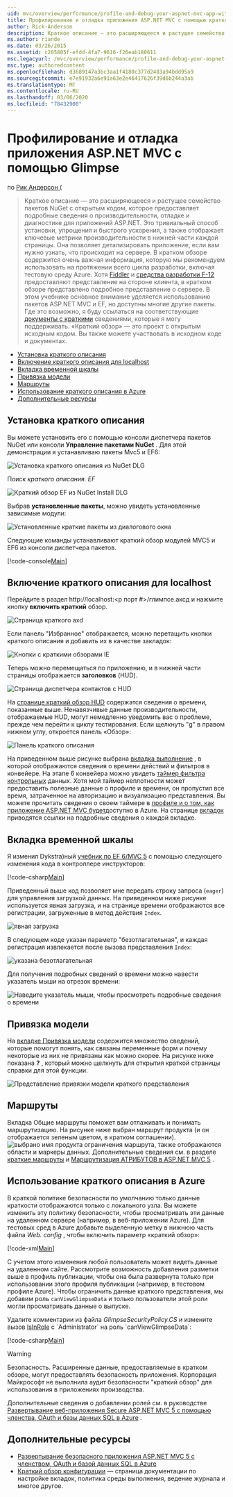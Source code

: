 ```yaml
---
uid: mvc/overview/performance/profile-and-debug-your-aspnet-mvc-app-with-glimpse
title: Профилирование и отладка приложения ASP.NET MVC с помощью краткого описания | Документация Майкрософт
author: Rick-Anderson
description: Краткое описание — это расширяющееся и растущее семейство пакетов NuGet с открытым кодом, которое предоставляет подробные сведения о производительности, отладке и диагностике для ASP.NET a...
ms.author: riande
ms.date: 03/26/2015
ms.assetid: c205805f-efdd-4fa7-9616-f26eab180611
msc.legacyurl: /mvc/overview/performance/profile-and-debug-your-aspnet-mvc-app-with-glimpse
msc.type: authoredcontent
ms.openlocfilehash: d3689147a3bc3aa1f4180c377d2483a94bdd95a9
ms.sourcegitcommit: e7e91932a6e91a63e2e46417626f39d6b244a3ab
ms.translationtype: MT
ms.contentlocale: ru-RU
ms.lasthandoff: 03/06/2020
ms.locfileid: "78432900"
---
```

# <a name="profile-and-debug-your-aspnet-mvc-app-with-glimpse"></a>Профилирование и отладка приложения ASP.NET MVC с помощью Glimpse

по [Рик Андерсон (](https://twitter.com/RickAndMSFT)

> Краткое описание — это расширяющееся и растущее семейство пакетов NuGet с открытым кодом, которое предоставляет подробные сведения о производительности, отладке и диагностике для приложений ASP.NET. Это тривиальный способ установки, упрощения и быстрого ускорения, а также отображает ключевые метрики производительности в нижней части каждой страницы. Она позволяет детализировать приложение, если вам нужно узнать, что происходит на сервере. В кратком обзоре содержится очень важная информация, которую мы рекомендуем использовать на протяжении всего цикла разработки, включая тестовую среду Azure. Хотя [Fiddler](http://www.telerik.com/fiddler) и [средства разработки F-12](https://msdn.microsoft.com/library/ie/gg589512(v=vs.85).aspx) предоставляют представление на стороне клиента, в кратком обзоре представлено подробное представление о сервере. В этом учебнике основное внимание уделяется использованию пакетов ASP.NET MVC и EF, но доступны многие другие пакеты. Где это возможно, я буду ссылаться на соответствующие [документы с краткими](http://getglimpse.com/Docs/) сведениями, которые я могу поддерживать. «Краткий обзор» — это проект с открытым исходным кодом. Вы также можете участвовать в исходном коде и документах.

- [Установка краткого описания](#ig)
- [Включение краткого описания для localhost](#eg)
- [Вкладка временной шкалы](#Time)
- [Привязка модели](#mb)
- [Маршруты](#route)
- [Использование краткого описания в Azure](#da)
- [Дополнительные ресурсы](#addRes)

<a id="ig"></a>
## <a name="installing-glimpse"></a>Установка краткого описания

Вы можете установить его с помощью консоли диспетчера пакетов NuGet или консоли **Управление пакетами NuGet** . Для этой демонстрации я устанавливаю пакеты Mvc5 и EF6:

![Установка краткого описания из NuGet DLG](profile-and-debug-your-aspnet-mvc-app-with-glimpse/_static/image1.png)

Поиск *краткого описания. EF*

![Краткий обзор EF из NuGet Install DLG](profile-and-debug-your-aspnet-mvc-app-with-glimpse/_static/image2.png)

Выбрав **установленные пакеты**, можно увидеть установленные зависимые модули:

![Установленные краткие пакеты из диалогового окна](profile-and-debug-your-aspnet-mvc-app-with-glimpse/_static/image3.png)

Следующие команды устанавливают краткий обзор модулей MVC5 и EF6 из консоли диспетчера пакетов.

[!code-console[Main](profile-and-debug-your-aspnet-mvc-app-with-glimpse/samples/sample1.cmd)]

<a id="eg"></a>
## <a name="enable-glimpse-for-localhost"></a>Включение краткого описания для localhost

Перейдите в раздел http://localhost:&lt;p порт #&gt;/глимпсе.аксд и нажмите кнопку <strong>включить краткий</strong> обзор.

![Страница краткого axd](profile-and-debug-your-aspnet-mvc-app-with-glimpse/_static/image4.png)

Если панель "Избранное" отображается, можно перетащить кнопки краткого описания и добавить их в качестве закладок:

![Кнопки с краткими обзорами IE](profile-and-debug-your-aspnet-mvc-app-with-glimpse/_static/image5.png)

Теперь можно перемещаться по приложению, и в нижней части страницы отображается **заголовков** (HUD).

![Страница диспетчера контактов с HUD](profile-and-debug-your-aspnet-mvc-app-with-glimpse/_static/image6.png)

На [странице краткий обзор HUD](http://getglimpse.com/Docs/Heads-up-Display) содержатся сведения о времени, показанные выше. Ненавязчивые данные производительности, отображаемые HUD, могут немедленно уведомить вас о проблеме, прежде чем перейти к циклу тестирования. Если щелкнуть &quot;g&quot; в правом нижнем углу, откроется панель «Обзор»:

![Панель краткого описания](profile-and-debug-your-aspnet-mvc-app-with-glimpse/_static/image7.png)

На приведенном выше рисунке выбрана [вкладка выполнение](http://getglimpse.com/Docs/Execution-Tab) , в которой отображаются сведения о времени действий и фильтров в конвейере. На этапе 6 конвейера можно увидеть [таймер фильтра контрольных](http://www.nuget.org/packages/StopWatch/) данных. Хотя мой таймер неплотности может предоставить полезные данные о профиле и времени, он пропустил все время, затраченное на авторизацию и визуализацию представления. Вы можете прочитать сведения о своем таймере в [профиле и о том, как приложение ASP.NET MVC будет](https://blogs.msdn.com/b/webdev/archive/2014/07/29/profile-and-time-your-asp-net-mvc-app-all-the-way-to-azure.aspx)доступно в Azure. На странице [вкладок](http://getglimpse.com/Docs/Tabs) приводятся ссылки на подробные сведения о каждой вкладке.

<a id="Time"></a>
## <a name="the-timeline-tab"></a>Вкладка временной шкалы

Я изменил Dykstra)ный [учебник по EF 6/MVC 5](../getting-started/getting-started-with-ef-using-mvc/creating-an-entity-framework-data-model-for-an-asp-net-mvc-application.md) с помощью следующего изменения кода в контроллере инструкторов:

[!code-csharp[Main](profile-and-debug-your-aspnet-mvc-app-with-glimpse/samples/sample2.cs?highlight=1,20-31)]

Приведенный выше код позволяет мне передать строку запроса (`eager`) для управления загрузкой данных. На приведенном ниже рисунке используется явная загрузка, и на странице времени отображаются все регистрации, загруженные в метод действия `Index`.

![явная загрузка](profile-and-debug-your-aspnet-mvc-app-with-glimpse/_static/image8.png)

В следующем коде указан параметр "безотлагательная", и каждая регистрация извлекается после вызова представления `Index`:

![указана безотлагательная](profile-and-debug-your-aspnet-mvc-app-with-glimpse/_static/image9.png)

Для получения подробных сведений о времени можно навести указатель мыши на отрезок времени:

![Наведите указатель мыши, чтобы просмотреть подробные сведения о времени](profile-and-debug-your-aspnet-mvc-app-with-glimpse/_static/image10.png)

<a id="mb"></a>
## <a name="model-binding"></a>Привязка модели

На [вкладке Привязка модели](http://getglimpse.com/Docs/Model-Binding-Tab) содержится множество сведений, которые помогут понять, как связаны переменные форм и почему некоторые из них не привязаны как можно скорее. На рисунке ниже показана **?** , который можно щелкнуть для открытия краткой страницы справки для этой функции.

![Представление привязки модели краткого представления](profile-and-debug-your-aspnet-mvc-app-with-glimpse/_static/image11.png)

<a id="route"></a>
## <a name="routes"></a>Маршруты

 Вкладка Общие маршруты поможет вам отлаживать и понимать маршрутизацию. На рисунке ниже выбран маршрут продукта (и он отображается зеленым цветом, в кратком соглашении). ![выбрано имя продукта](profile-and-debug-your-aspnet-mvc-app-with-glimpse/_static/image12.png) ограничения маршрута, также отображаются области и маркеры данных. Дополнительные сведения см. в разделе [краткие маршруты](http://getglimpse.com/Docs/Routes-Tab) и [Маршрутизация АТРИБУТОВ в ASP.NET MVC 5](https://blogs.msdn.com/b/webdev/archive/2013/10/17/attribute-routing-in-asp-net-mvc-5.aspx) . 

<a id="da"></a>
## <a name="using-glimpse-on-azure"></a>Использование краткого описания в Azure

В краткой политике безопасности по умолчанию только данные краткости отображаются только с локального узла. Вы можете изменить эту политику безопасности, чтобы просматривать эти данные на удаленном сервере (например, в веб-приложении Azure). Для тестовых сред в Azure добавьте выделенную метку в нижнюю часть файла *Web. config* , чтобы включить параметр «краткий обзор»:

[!code-xml[Main](profile-and-debug-your-aspnet-mvc-app-with-glimpse/samples/sample3.xml?highlight=2-6)]

С учетом этого изменения любой пользователь может видеть данные на удаленном сайте. Рассмотрите возможность добавления разметки выше в профиль публикации, чтобы она была развернута только при использовании этого профиля публикации (например, в тестовом профиле Azure). Чтобы ограничить данные краткого представления, мы добавим роль `canViewGlimpseData` и только пользователи этой роли могли просматривать данные о выпуске.

Удалите комментарии из файла *GlimpseSecurityPolicy.CS* и измените вызов [IsInRole](https://msdn.microsoft.com/library/system.security.principal.iprincipal.isinrole(v=vs.110).aspx) с `Administrator` на роль `canViewGlimpseData`:

[!code-csharp[Main](profile-and-debug-your-aspnet-mvc-app-with-glimpse/samples/sample4.cs?highlight=6)]

> [!WARNING]
> Безопасность. Расширенные данные, предоставляемые в кратком обзоре, могут предоставлять безопасность приложения. Корпорация Майкрософт не выполнила аудит безопасности "краткий обзор" для использования в приложениях производства.

Дополнительные сведения о добавлении ролей см. в руководстве [Развертывание веб-приложения Secure ASP.NET MVC 5 с помощью членства, OAuth и базы данных SQL в Azure](https://azure.microsoft.com/documentation/articles/web-sites-dotnet-deploy-aspnet-mvc-app-membership-oauth-sql-database/) .

<a id="addRes"></a>
## <a name="additional-resources"></a>Дополнительные ресурсы

- [Развертывание безопасного приложения ASP.NET MVC 5 с членством, OAuth и базой данных SQL в Azure](https://azure.microsoft.com/documentation/articles/web-sites-dotnet-deploy-aspnet-mvc-app-membership-oauth-sql-database/)
- [Краткий обзор конфигурации](http://getglimpse.com/Docs/Configuration) — страница документации по настройке вкладок, политика среды выполнения, ведение журнала и многое другое.
